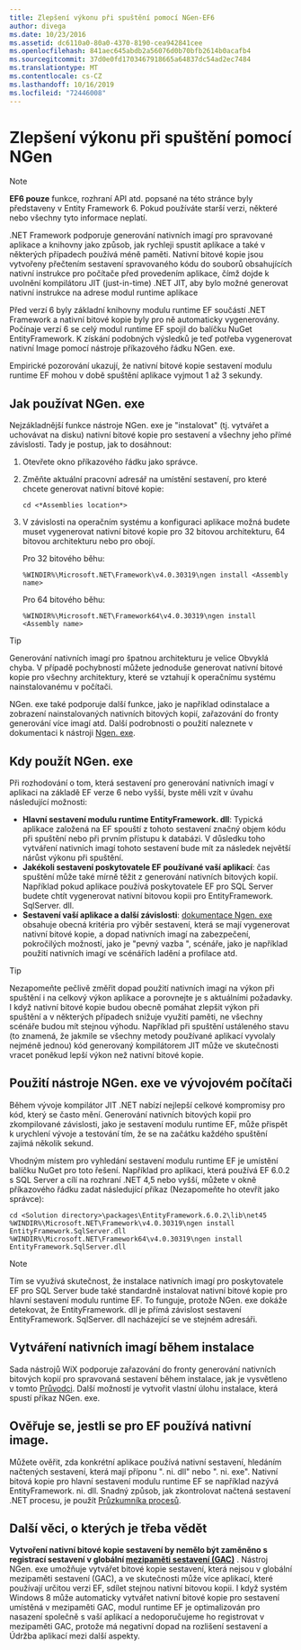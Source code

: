 ```yaml
---
title: Zlepšení výkonu při spuštění pomocí NGen-EF6
author: divega
ms.date: 10/23/2016
ms.assetid: dc6110a0-80a0-4370-8190-cea942841cee
ms.openlocfilehash: 841aec645abdb2a56076d0b70bfb2614b0acafb4
ms.sourcegitcommit: 37d0e0fd1703467918665a64837dc54ad2ec7484
ms.translationtype: MT
ms.contentlocale: cs-CZ
ms.lasthandoff: 10/16/2019
ms.locfileid: "72446008"
---
```

# <a name="improving-startup-performance-with-ngen"></a>Zlepšení výkonu při spuštění pomocí NGen
> [!NOTE]
> **EF6 pouze** funkce, rozhraní API atd. popsané na této stránce byly představeny v Entity Framework 6. Pokud používáte starší verzi, některé nebo všechny tyto informace neplatí.  

.NET Framework podporuje generování nativních imagí pro spravované aplikace a knihovny jako způsob, jak rychleji spustit aplikace a také v některých případech používá méně paměti. Nativní bitové kopie jsou vytvořeny přečtením sestavení spravovaného kódu do souborů obsahujících nativní instrukce pro počítače před provedením aplikace, čímž dojde k uvolnění kompilátoru JIT (just-in-time) .NET JIT, aby bylo možné generovat nativní instrukce na adrese modul runtime aplikace  

Před verzí 6 byly základní knihovny modulu runtime EF součástí .NET Framework a nativní bitové kopie byly pro ně automaticky vygenerovány. Počínaje verzí 6 se celý modul runtime EF spojil do balíčku NuGet EntityFramework. K získání podobných výsledků je teď potřeba vygenerovat nativní Image pomocí nástroje příkazového řádku NGen. exe.  

Empirické pozorování ukazují, že nativní bitové kopie sestavení modulu runtime EF mohou v době spuštění aplikace vyjmout 1 až 3 sekundy.  

## <a name="how-to-use-ngenexe"></a>Jak používat NGen. exe  

Nejzákladnější funkce nástroje NGen. exe je "instalovat" (tj. vytvářet a uchovávat na disku) nativní bitové kopie pro sestavení a všechny jeho přímé závislosti. Tady je postup, jak to dosáhnout:  

1. Otevřete okno příkazového řádku jako správce.
2. Změňte aktuální pracovní adresář na umístění sestavení, pro které chcete generovat nativní bitové kopie:

   ``` console
   cd <*Assemblies location*>  
   ```

3. V závislosti na operačním systému a konfiguraci aplikace možná budete muset vygenerovat nativní bitové kopie pro 32 bitovou architekturu, 64 bitovou architekturu nebo pro obojí.

   Pro 32 bitového běhu:

   ``` console
   %WINDIR%\Microsoft.NET\Framework\v4.0.30319\ngen install <Assembly name>  
   ```

   Pro 64 bitového běhu:
  
   ``` console
   %WINDIR%\Microsoft.NET\Framework64\v4.0.30319\ngen install <Assembly name>  
   ```

> [!TIP]
> Generování nativních imagí pro špatnou architekturu je velice Obvyklá chyba. V případě pochybností můžete jednoduše generovat nativní bitové kopie pro všechny architektury, které se vztahují k operačnímu systému nainstalovanému v počítači.  

NGen. exe také podporuje další funkce, jako je například odinstalace a zobrazení nainstalovaných nativních bitových kopií, zařazování do fronty generování více imagí atd. Další podrobnosti o použití naleznete v dokumentaci k nástroji [Ngen. exe](https://msdn.microsoft.com/library/6t9t5wcf.aspx).  

## <a name="when-to-use-ngenexe"></a>Kdy použít NGen. exe  

Při rozhodování o tom, která sestavení pro generování nativních imagí v aplikaci na základě EF verze 6 nebo vyšší, byste měli vzít v úvahu následující možnosti:  

- **Hlavní sestavení modulu runtime EntityFramework. dll**: Typická aplikace založená na EF spouští z tohoto sestavení značný objem kódu při spuštění nebo při prvním přístupu k databázi. V důsledku toho vytváření nativních imagí tohoto sestavení bude mít za následek největší nárůst výkonu při spuštění.  
- **Jakékoli sestavení poskytovatele EF používané vaší aplikací**: čas spuštění může také mírně těžit z generování nativních bitových kopií. Například pokud aplikace používá poskytovatele EF pro SQL Server budete chtít vygenerovat nativní bitovou kopii pro EntityFramework. SqlServer. dll.  
- **Sestavení vaší aplikace a další závislosti**: [dokumentace Ngen. exe](https://msdn.microsoft.com/library/6t9t5wcf.aspx) obsahuje obecná kritéria pro výběr sestavení, která se mají vygenerovat nativní bitové kopie, a dopad nativních imagí na zabezpečení, pokročilých možností, jako je "pevný vazba ", scénáře, jako je například použití nativních imagí ve scénářích ladění a profilace atd.  

> [!TIP]
> Nezapomeňte pečlivě změřit dopad použití nativních imagí na výkon při spuštění i na celkový výkon aplikace a porovnejte je s aktuálními požadavky. I když nativní bitové kopie budou obecně pomáhat zlepšit výkon při spuštění a v některých případech snižuje využití paměti, ne všechny scénáře budou mít stejnou výhodu. Například při spuštění ustáleného stavu (to znamená, že jakmile se všechny metody používané aplikací vyvolaly nejméně jednou) kód generovaný kompilátorem JIT může ve skutečnosti vracet poněkud lepší výkon než nativní bitové kopie.  

## <a name="using-ngenexe-in-a-development-machine"></a>Použití nástroje NGen. exe ve vývojovém počítači  

Během vývoje kompilátor JIT .NET nabízí nejlepší celkové kompromisy pro kód, který se často mění. Generování nativních bitových kopií pro zkompilované závislosti, jako je sestavení modulu runtime EF, může přispět k urychlení vývoje a testování tím, že se na začátku každého spuštění zajímá několik sekund.  

Vhodným místem pro vyhledání sestavení modulu runtime EF je umístění balíčku NuGet pro toto řešení. Například pro aplikaci, která používá EF 6.0.2 s SQL Server a cílí na rozhraní .NET 4,5 nebo vyšší, můžete v okně příkazového řádku zadat následující příkaz (Nezapomeňte ho otevřít jako správce):  

```console
cd <Solution directory>\packages\EntityFramework.6.0.2\lib\net45
%WINDIR%\Microsoft.NET\Framework\v4.0.30319\ngen install EntityFramework.SqlServer.dll
%WINDIR%\Microsoft.NET\Framework64\v4.0.30319\ngen install EntityFramework.SqlServer.dll
```  

> [!NOTE]
> Tím se využívá skutečnost, že instalace nativních imagí pro poskytovatele EF pro SQL Server bude také standardně instalovat nativní bitové kopie pro hlavní sestavení modulu runtime EF. To funguje, protože NGen. exe dokáže detekovat, že EntityFramework. dll je přímá závislost sestavení EntityFramework. SqlServer. dll nacházející se ve stejném adresáři.  

## <a name="creating-native-images-during-setup"></a>Vytváření nativních imagí během instalace  

Sada nástrojů WiX podporuje zařazování do fronty generování nativních bitových kopií pro spravovaná sestavení během instalace, jak je vysvětleno v tomto [Průvodci](https://wixtoolset.org/documentation/manual/v3/howtos/files_and_registry/ngen_managed_assemblies.html). Další možností je vytvořit vlastní úlohu instalace, která spustí příkaz NGen. exe.  

## <a name="verifying-that-native-images-are-being-used-for-ef"></a>Ověřuje se, jestli se pro EF používá nativní image.  

Můžete ověřit, zda konkrétní aplikace používá nativní sestavení, hledáním načtených sestavení, která mají příponu ". ni. dll" nebo ". ni. exe". Nativní bitová kopie pro hlavní sestavení modulu runtime EF se například nazývá EntityFramework. ni. dll. Snadný způsob, jak zkontrolovat načtená sestavení .NET procesu, je použít [Průzkumníka procesů](https://technet.microsoft.com/sysinternals/bb896653).  

## <a name="other-things-to-be-aware-of"></a>Další věci, o kterých je třeba vědět  

**Vytvoření nativní bitové kopie sestavení by nemělo být zaměněno s registrací sestavení v globální [mezipaměti sestavení (GAC)](https://msdn.microsoft.com/library/yf1d93sz.aspx)** . Nástroj NGen. exe umožňuje vytvářet bitové kopie sestavení, která nejsou v globální mezipaměti sestavení (GAC), a ve skutečnosti může více aplikací, které používají určitou verzi EF, sdílet stejnou nativní bitovou kopii. I když systém Windows 8 může automaticky vytvářet nativní bitové kopie pro sestavení umístěná v mezipaměti GAC, modul runtime EF je optimalizován pro nasazení společně s vaší aplikací a nedoporučujeme ho registrovat v mezipaměti GAC, protože má negativní dopad na rozlišení sestavení a Údržba aplikací mezi další aspekty.  
